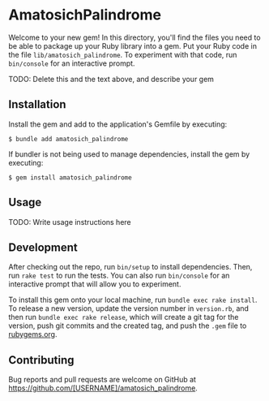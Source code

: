 # AmatosichPalindrome

Welcome to your new gem! In this directory, you'll find the files you need to be able to package up your Ruby library into a gem. Put your Ruby code in the file `lib/amatosich_palindrome`. To experiment with that code, run `bin/console` for an interactive prompt.

TODO: Delete this and the text above, and describe your gem

## Installation

Install the gem and add to the application's Gemfile by executing:

    $ bundle add amatosich_palindrome

If bundler is not being used to manage dependencies, install the gem by executing:

    $ gem install amatosich_palindrome

## Usage

TODO: Write usage instructions here

## Development

After checking out the repo, run `bin/setup` to install dependencies. Then, run `rake test` to run the tests. You can also run `bin/console` for an interactive prompt that will allow you to experiment.

To install this gem onto your local machine, run `bundle exec rake install`. To release a new version, update the version number in `version.rb`, and then run `bundle exec rake release`, which will create a git tag for the version, push git commits and the created tag, and push the `.gem` file to [rubygems.org](https://rubygems.org).

## Contributing

Bug reports and pull requests are welcome on GitHub at https://github.com/[USERNAME]/amatosich_palindrome.
